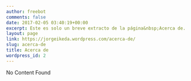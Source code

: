 ```yaml
---
author: freebot
comments: false
date: 2017-02-05 03:40:19+00:00
excerpt: Este es solo un breve extracto de la página&nbsp;Acerca de.
layout: page
link: https://jorgeikeda.wordpress.com/acerca-de/
slug: acerca-de
title: Acerca de
wordpress_id: 2
---
```


No Content Found

